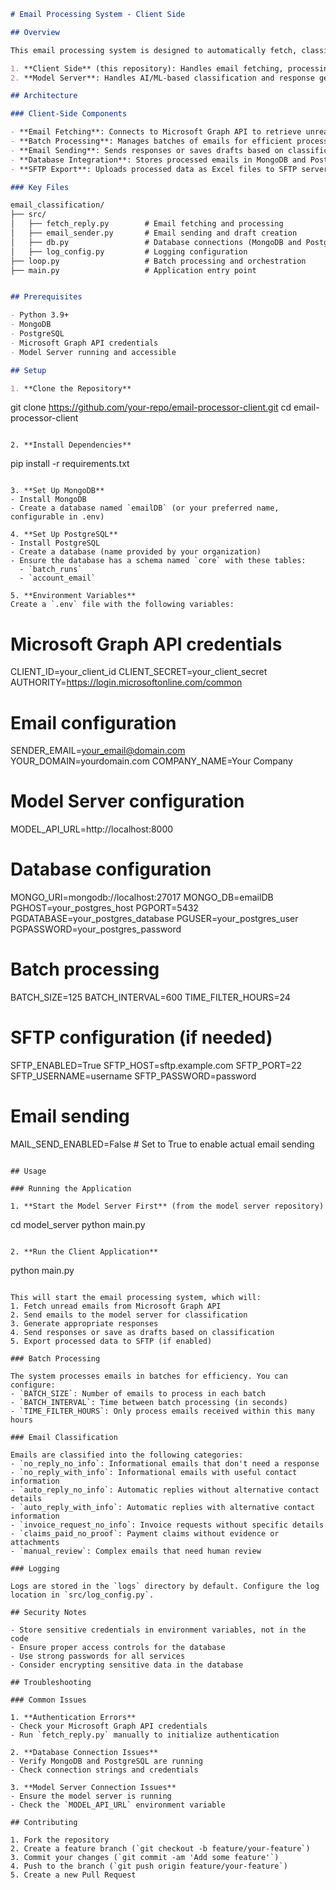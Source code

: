 
```markdown
# Email Processing System - Client Side

## Overview

This email processing system is designed to automatically fetch, classify, and respond to emails based on their content. The system uses a decoupled architecture with two main components:

1. **Client Side** (this repository): Handles email fetching, processing, and sending
2. **Model Server**: Handles AI/ML-based classification and response generation (in a separate repository)

## Architecture

### Client-Side Components

- **Email Fetching**: Connects to Microsoft Graph API to retrieve unread emails
- **Batch Processing**: Manages batches of emails for efficient processing
- **Email Sending**: Sends responses or saves drafts based on classification
- **Database Integration**: Stores processed emails in MongoDB and PostgreSQL
- **SFTP Export**: Uploads processed data as Excel files to SFTP server (optional)

### Key Files

email_classification/
├── src/
│   ├── fetch_reply.py        # Email fetching and processing
│   ├── email_sender.py       # Email sending and draft creation
│   ├── db.py                 # Database connections (MongoDB and PostgreSQL)
│   ├── log_config.py         # Logging configuration
├── loop.py                   # Batch processing and orchestration
├── main.py                   # Application entry point


## Prerequisites

- Python 3.9+
- MongoDB
- PostgreSQL
- Microsoft Graph API credentials
- Model Server running and accessible

## Setup

1. **Clone the Repository**
   ```
   git clone https://github.com/your-repo/email-processor-client.git
   cd email-processor-client
   ```

2. **Install Dependencies**
   ```
   pip install -r requirements.txt
   ```

3. **Set Up MongoDB**
   - Install MongoDB
   - Create a database named `emailDB` (or your preferred name, configurable in .env)

4. **Set Up PostgreSQL**
   - Install PostgreSQL
   - Create a database (name provided by your organization)
   - Ensure the database has a schema named `core` with these tables:
     - `batch_runs`
     - `account_email`

5. **Environment Variables**
   Create a `.env` file with the following variables:
   ```
   # Microsoft Graph API credentials
   CLIENT_ID=your_client_id
   CLIENT_SECRET=your_client_secret
   AUTHORITY=https://login.microsoftonline.com/common
   
   # Email configuration
   SENDER_EMAIL=your_email@domain.com
   YOUR_DOMAIN=yourdomain.com
   COMPANY_NAME=Your Company
   
   # Model Server configuration
   MODEL_API_URL=http://localhost:8000
   
   # Database configuration
   MONGO_URI=mongodb://localhost:27017
   MONGO_DB=emailDB
   PGHOST=your_postgres_host
   PGPORT=5432
   PGDATABASE=your_postgres_database
   PGUSER=your_postgres_user
   PGPASSWORD=your_postgres_password
   
   # Batch processing
   BATCH_SIZE=125
   BATCH_INTERVAL=600
   TIME_FILTER_HOURS=24
   
   # SFTP configuration (if needed)
   SFTP_ENABLED=True
   SFTP_HOST=sftp.example.com
   SFTP_PORT=22
   SFTP_USERNAME=username
   SFTP_PASSWORD=password
   
   # Email sending
   MAIL_SEND_ENABLED=False  # Set to True to enable actual email sending
   ```

## Usage

### Running the Application

1. **Start the Model Server First** (from the model server repository)
   ```
   cd model_server
   python main.py
   ```

2. **Run the Client Application**
   ```
   python main.py
   ```

This will start the email processing system, which will:
1. Fetch unread emails from Microsoft Graph API
2. Send emails to the model server for classification
3. Generate appropriate responses
4. Send responses or save as drafts based on classification
5. Export processed data to SFTP (if enabled)

### Batch Processing

The system processes emails in batches for efficiency. You can configure:
- `BATCH_SIZE`: Number of emails to process in each batch
- `BATCH_INTERVAL`: Time between batch processing (in seconds)
- `TIME_FILTER_HOURS`: Only process emails received within this many hours

### Email Classification

Emails are classified into the following categories:
- `no_reply_no_info`: Informational emails that don't need a response
- `no_reply_with_info`: Informational emails with useful contact information
- `auto_reply_no_info`: Automatic replies without alternative contact details
- `auto_reply_with_info`: Automatic replies with alternative contact information
- `invoice_request_no_info`: Invoice requests without specific details
- `claims_paid_no_proof`: Payment claims without evidence or attachments
- `manual_review`: Complex emails that need human review

### Logging

Logs are stored in the `logs` directory by default. Configure the log location in `src/log_config.py`.

## Security Notes

- Store sensitive credentials in environment variables, not in the code
- Ensure proper access controls for the database
- Use strong passwords for all services
- Consider encrypting sensitive data in the database

## Troubleshooting

### Common Issues

1. **Authentication Errors**
   - Check your Microsoft Graph API credentials
   - Run `fetch_reply.py` manually to initialize authentication

2. **Database Connection Issues**
   - Verify MongoDB and PostgreSQL are running
   - Check connection strings and credentials

3. **Model Server Connection Issues**
   - Ensure the model server is running
   - Check the `MODEL_API_URL` environment variable

## Contributing

1. Fork the repository
2. Create a feature branch (`git checkout -b feature/your-feature`)
3. Commit your changes (`git commit -am 'Add some feature'`)
4. Push to the branch (`git push origin feature/your-feature`)
5. Create a new Pull Request
```

